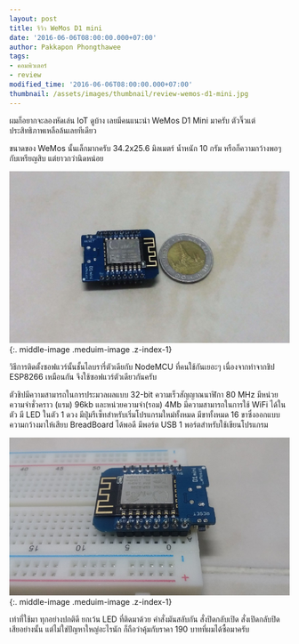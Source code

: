 ```yaml
---
layout: post
title: รีวิว WeMos D1 mini
date: '2016-06-06T08:00:00.000+07:00'
author: Pakkapon Phongthawee
tags:
- คอมพิวเตอร์
- review
modified_time: '2016-06-06T08:00:00.000+07:00'
thumbnail: /assets/images/thumbnail/review-wemos-d1-mini.jpg
---
```

ผมก็อยากจะลองหัดเล่น IoT ดูบ้าง เลยมีคนแนะนำ WeMos D1 Mini มาครับ ตัวจิ๊วแต่ประสิทธิภาพเหลือล้นเลยทีเดียว

ขนาดของ WeMos นั้นเล็กมากครับ 34.2x25.6 มิลเมตร์ น้ำหนัก 10 กรัม หรือก็ความกว้างพอๆกับเหรียญสิบ แต่ยาวกว่านิดหน่อย

![](/assets/images/post/review-wemos-d1-mini/coin10.jpg){:. middle-image .meduim-image .z-index-1}

วิธีการติดตั้งซอฟแวร์นั้นชั้นไลบรารี่ตัวเดียกับ NodeMCU ที่คนใช้กันเยอะๆ เนื่องจากทำจากชิป ESP8266 เหมือนกัน จึงใช้ซอฟแวร์ตัวเดียวกันครับ

ตัวชิปมีความสามารถในการประมวลผลแบบ 32-bit ความเร็วสัญญาณนาฬิกา 80 MHz มีหน่วยความจำชั่วคราว (แรม) 96kb และหน่วยความจำ(รอม) 4Mb มีความสามารถในการใช้ WiFi ได้ในตัว มี LED ในตัว 1 ดวง มีปุ่มรีเซ็ทสำหรับเริ่มโปรแกรมใหม่ทั้งหมด มีขาทั้งหมด 16 ขาซึ่งออกแบบความกว้างมาให้เสียบ BreadBoard ได้พอดี มีพอร์ต USB 1 พอร์ตสำหรับใช้เขียนโปรแกรม

![](/assets/images/post/review-wemos-d1-mini/breadboard.jpg){:. middle-image .meduim-image .z-index-1}

เท่าที่ใช้มา ทุกอย่างปกติดี ยกเว้น LED ที่ติดมาด้วย คำสั่งมันสลับกัน สั่งปิดกลับเปิด สั่งเปิดกลับปิดเสียอย่างนั้น แต่ไม่ใช่ปัญหาใหญ่อะไรนัก ก็ถือว่าคุ้มกับราคา 190 บาทที่ผมได้ซื้อมาครับ

